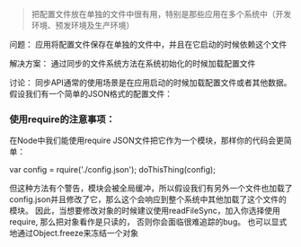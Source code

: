 > 把配置文件放在单独的文件中很有用，特别是那些应用在多个系统中（开发环境、预发环境及生产环境）

问题：
应用将配置文件保存在单独的文件中，并且在它启动的时候依赖这个文件

解决方案：
通过同步的文件系统方法在系统初始化的时候加载配置文件

讨论：
同步API通常的使用场景是在应用启动的时候加载配置文件或者其他数据。假设我们有一个简单的JSON格式的配置文件：



### 使用require的注意事项：

在Node中我们能使用require JSON文件把它作为一个模块，那样你的代码会更简单：

var config = rquire('./config.json');
doThisThing(config);

但这种方法有个警告，模块会被全局缓冲，所以假设我们有另外一个文件也加载了config.json并且修改了它，那么这个会响应到整个系统中其他加载了这个文件的模块。 
因此，当想要修改对象的时候建议使用readFileSync，加入你选择使用require, 那么把对象看作是只读的，
否则你会面临很难追踪的bug。 也可以显式地通过Object.freeze来冻结一个对象



